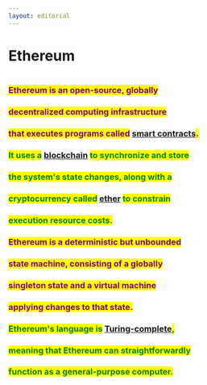 ```yaml
---
layout: editorial
---
```


# Ethereum

<figure><img src="../../../../../../../../.gitbook/assets/pexels-btgl-♡-8699471.jpg" alt=""><figcaption></figcaption></figure>

### <mark style="color:purple;">Ethereum is an open-source, globally</mark>&#x20;

### <mark style="color:purple;">decentralized computing infrastructure</mark>&#x20;

### <mark style="color:purple;">that executes programs called</mark> [smart contracts](../smart-contracts/)<mark style="color:purple;">.</mark>&#x20;



### <mark style="color:green;">It uses a</mark> [blockchain](../blockchains.md) <mark style="color:green;">to synchronize and store</mark>&#x20;

### <mark style="color:green;">the system's state changes, along with a</mark>&#x20;

### <mark style="color:green;">cryptocurrency called</mark> [ether](../ether.md) <mark style="color:green;">to constrain</mark>&#x20;

### <mark style="color:green;">execution resource costs.</mark>



### <mark style="color:purple;">Ethereum is a deterministic but unbounded</mark>&#x20;

### <mark style="color:purple;">state machine, consisting of a globally</mark>&#x20;

### <mark style="color:purple;">singleton state and a virtual machine</mark>&#x20;

### <mark style="color:purple;">applying changes to that state.</mark>



### <mark style="color:green;">Ethereum's language is</mark> [Turing-complete](../../../../algorithms/turing-completeness.md)<mark style="color:green;">,</mark>&#x20;

### <mark style="color:green;">meaning that Ethereum can straightforwardly</mark>&#x20;

### <mark style="color:green;">function as a general-purpose computer.</mark>
